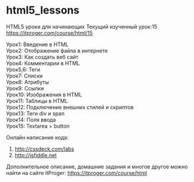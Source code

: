 ﻿# html5_lessons
HTML5 уроки для начинающих
Текущий изученный урок:15 
https://itproger.com/course/html/15

Урок1:	 Введение в HTML <br />
Урок2:   Отображение файла в интернете <br />
Урок3:	 Как создать веб сайт <br />
Урок4:	 Комментарии в HTML <br />
Урок5,6: Теги <br />
Урок7: 	 Списки <br />
Урок8: 	 Атрибуты <br />
Урок9: 	 Ссылки <br />
Урок10:	 Изображения в HTML <br />
Урок11:	 Таблицы в HTML <br />
Урок12:	 Подключение внешних стилей и скриптов <br />
Урок13:	 Теги div и span <br />
Урок14:	 Поля ввода <br />
Урок15:	 Textarea + button <br />

Онлайн написание кода: 
1) http://cssdeck.com/labs
2) http://jsfiddle.net

Дополнительное описание, домашние задания и многое другое можно найти на сайте itProger: https://itproger.com/course/html